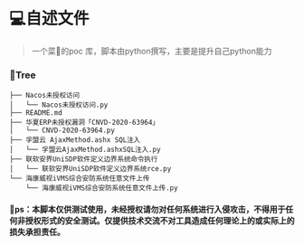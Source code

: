 # 💻自述文件

> 一个菜🐶的poc 库，脚本由python撰写，主要是提升自己python能力

### 📁Tree

```
├── Nacos未授权访问
│   └── Nacos未授权访问.py
├── README.md
├── 华夏ERP未授权漏洞「CNVD-2020-63964」
│   └── CNVD-2020-63964.py
├── 孚盟云 AjaxMethod.ashx SQL注入
│   └── 孚盟云AjaxMethod.ashxSQL注入.py
├── 联软安界UniSDP软件定义边界系统命令执行
│   └── 联软安界UniSDP软件定义边界系统rce.py
└── 海康威视iVMS综合安防系统任意文件上传
    └── 海康威视iVMS综合安防系统任意文件上传.py
```



#### 👻ps：本脚本仅供测试使用，未经授权请勿对任何系统进行入侵攻击，不得用于任何非授权形式的安全测试。仅提供技术交流不对工具造成任何理论上的或实际上的损失承担责任。